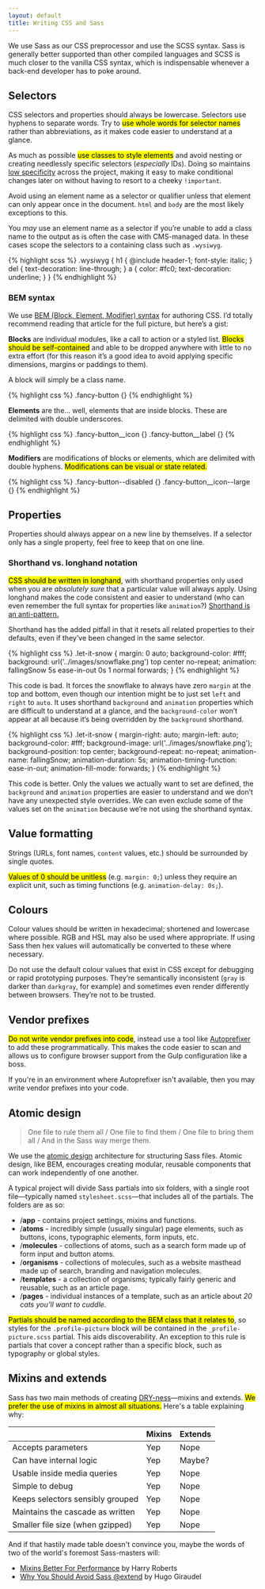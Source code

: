 ```yaml
---
layout: default
title: Writing CSS and Sass
---
```


We use Sass as our CSS preprocessor and use the SCSS syntax. Sass is generally better supported than other compiled languages and SCSS is much closer to the vanilla CSS syntax, which is indispensable whenever a back-end developer has to poke around. 

## Selectors

CSS selectors and properties should always be lowercase. Selectors use hyphens to separate words. Try to <mark>use whole words for selector names</mark> rather than abbreviations, as it makes code easier to understand at a glance.

As much as possible <mark>use classes to style elements</mark> and avoid nesting or creating needlessly specific selectors (*especially* IDs). Doing so maintains [low specificity](https://stuffandnonsense.co.uk/archives/images/specificitywars-05v2.jpg) across the project, making it easy to make conditional changes later on without having to resort to a cheeky `!important`. 

Avoid using an element name as a selector or qualifier unless that element can only appear once in the document. `html` and `body` are the most likely exceptions to this. 

You *may* use an element name as a selector if you’re unable to add a class name to the output as is often the case with CMS-managed data. In these cases scope the selectors to a containing class such as `.wysiwyg`.

{% highlight scss %}
.wysiwyg {
    h1 {
        @include header-1;
        font-style: italic;
    }
    del { text-decoration: line-through; }
    a {
        color: #fc0;
        text-decoration: underline;
    }
}
{% endhighlight %}

### BEM syntax

We use [BEM (Block, Element, Modifier) syntax](http://csswizardry.com/2013/01/mindbemding-getting-your-head-round-bem-syntax/) for authoring CSS. I’d totally recommend reading that article for the full picture, but here’s a gist:

**Blocks** are individual modules, like a call to action or a styled list. <mark>Blocks should be self-contained</mark> and able to be dropped anywhere with little to no extra effort (for this reason it’s a good idea to avoid applying specific dimensions, margins or paddings to them). 

A block will simply be a class name. 

{% highlight css %}
.fancy-button {}
{% endhighlight %}

**Elements** are the… well, elements that are inside blocks. These are delimited with double underscores. 

{% highlight css %}
.fancy-button__icon {}
.fancy-button__label {}
{% endhighlight %}

**Modifiers** are modifications of blocks or elements, which are delimited with double hyphens. <mark>Modifications can be visual or state related.</mark>

{% highlight css %}
.fancy-button--disabled {}
.fancy-button__icon--large {}
{% endhighlight %}

## Properties
Properties should always appear on a new line by themselves. If a selector only has a single property, feel free to keep that on one line.

### Shorthand vs. longhand notation
&zwnj;<mark>CSS should be written in longhand</mark>, with shorthand properties only used when you are *absolutely sure* that a particular value will always apply. Using longhand makes the code consistent and easier to understand (who can even remember the full syntax for properties like `animation`?) [Shorthand is an anti-pattern.](http://csswizardry.com/2016/12/css-shorthand-syntax-considered-an-anti-pattern/)

Shorthand has the added pitfall in that it resets all related properties to their defaults, even if they’ve been changed in the same selector. 

{% highlight css %}
.let-it-snow {
    margin: 0 auto;
    background-color: #fff;
    background: url('../images/snowflake.png') top center no-repeat;
    animation: fallingSnow 5s ease-in-out 0s 1 normal forwards;
}
{% endhighlight %}

This code is bad. It forces the snowflake to always have zero `margin` at the top and bottom, even though our intention might be to just set `left` and `right` to `auto`. It uses shorthand `background` and `animation` properties which are difficult to understand at a glance, and the `background-color` won’t appear at all because it’s being overridden by the `background` shorthand. 

{% highlight css %}
.let-it-snow {
    margin-right: auto;
    margin-left: auto;
    background-color: #fff;
    background-image: url('../images/snowflake.png');
    background-position: top center;
    background-repeat: no-repeat;
    animation-name: fallingSnow;
    animation-duration: 5s;
    animation-timing-function: ease-in-out;
    animation-fill-mode: forwards;
}
{% endhighlight %}

This code is better. Only the values we actually want to set are defined, the `background` and `animation` properties are easier to understand and we don’t have any unexpected style overrides. We can even exclude some of the values set on the `animation` because we’re not using the shorthand syntax.

## Value formatting
Strings (URLs, font names, `content` values, etc.) should be surrounded by single quotes. 

&zwnj;<mark>Values of 0 should be unitless</mark> (e.g. `margin: 0;`) unless they require an explicit unit, such as timing functions (e.g. `animation-delay: 0s;`).

## Colours
Colour values should be written in hexadecimal; shortened and lowercase where possible. RGB and HSL may also be used where appropriate. If using Sass then hex values will automatically be converted to these where necessary. 

Do not use the default colour values that exist in CSS except for debugging or rapid prototyping purposes. They’re semantically inconsistent (`gray` is darker than `darkgray`, for example) and sometimes even render differently between browsers. They’re not to be trusted.

## Vendor prefixes
&zwnj;<mark>Do not write vendor prefixes into code</mark>, instead use a tool like [Autoprefixer](https://github.com/postcss/autoprefixer) to add these programmatically. This makes the code easier to scan and allows us to configure browser support from the Gulp configuration like a boss. 

If you're in an environment where Autoprefixer isn't available, then you may write vendor prefixes into your code.

## Atomic design
> One file to rule them all / One file to find them / One file to bring them all / And in the Sass way merge them.

We use the [atomic design](http://bradfrost.com/blog/post/atomic-web-design/) architecture for structuring Sass files. Atomic design, like BEM, encourages creating modular, reusable components that can work independently of one another. 

A typical project will divide Sass partials into six folders, with a single root file—typically named `stylesheet.scss`—that includes all of the partials. The folders are as so:

* /**app** - contains project settings, mixins and functions.
* /**atoms** - incredibly simple (usually singular) page elements,   such as buttons, icons, typographic elements, form inputs, etc.
* /**molecules** - collections of atoms, such as a search form made up of form input and button atoms.
* /**organisms** - collections of molecules, such as a website masthead made up of search, branding and navigation molecules. 
* /**templates** - a collection of organisms; typically fairly generic and reusable, such as an article page. 
* /**pages** - individual instances of a template, such as an article about *20 cats you’ll want to cuddle*. 

&zwnj;<mark>Partials should be named according to the BEM class that it relates to</mark>, so styles for the `.profile-picture` block will be contained in the `_profile-picture.scss` partial. This aids discoverability. An exception to this rule is partials that cover a concept rather than a specific block, such as typography or global styles.

## Mixins and extends
Sass has two main methods of creating [DRY-ness](https://en.wikipedia.org/wiki/Don't_repeat_yourself)—mixins and extends. <mark>We prefer the use of mixins in almost all situations.</mark> Here's a table explaining why:

|  |Mixins |Extends |
|:-|:------|:-------|
|Accepts parameters|Yep|Nope|
|Can have internal logic|Yep|Maybe?|
|Usable inside media queries|Yep|Nope|
|Simple to debug|Yep|Nope|
|Keeps selectors sensibly grouped|Yep|Nope|
|Maintains the cascade as written|Yep|Nope|
|Smaller file size (when gzipped)|Yep|Nope|

And if that hastily made table doesn't convince you, maybe the words of two of the world's foremost Sass-masters will:

* [Mixins Better For Performance](http://csswizardry.com/2016/02/mixins-better-for-performance/) by Harry Roberts
* [Why You Should Avoid Sass @extend](https://www.sitepoint.com/avoid-sass-extend/) by Hugo Giraudel